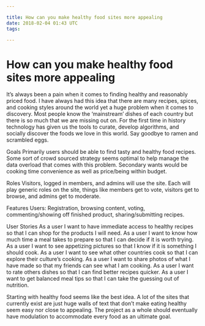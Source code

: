 ```yaml
---

title: How can you make healthy food sites more appealing
date: 2018-02-04 01:43 UTC
tags: 

---
```


# How can you make healthy food sites more appealing

It’s always been a pain when it comes to finding healthy and reasonably priced food. I have always had this idea that there are many recipes, spices, and cooking styles around the world yet a huge problem when it comes to discovery. Most people know the ‘mainstream’ dishes of each country but there is so much that we are missing out on. For the first time in history technology has given us the tools to curate, develop algorithms, and socially discover the foods we love in this world. Say goodbye to ramen and scrambled eggs.

Goals 
Primarily users should be able to find tasty and healthy food recipes. Some sort of crowd sourced strategy seems optimal to help manage the data overload that comes with this problem. Secondary wants would be cooking time convenience as well as price/being within budget.

Roles 
Visitors, logged in members, and admins will use the site. Each will play generic roles on the site, things like members get to vote, visitors get to browse, and admins get to moderate.

Features 
Users: Registration, browsing content, voting, commenting/showing off finished product, sharing/submitting recipes.

User Stories 
As a user I want to have immediate access to healthy recipes so that I can shop for the products I will need. 
As a user I want to know how much time a meal takes to prepare so that I can decide if it is worth trying. 
As a user I want to see appetizing pictures so that I know if it is something I should cook. 
As a user I want to see what other countries cook so that I can explore their culture’s cooking. 
As a user I want to share photos of what I have made so that my friends can see what I am cooking. 
As a user I want to rate others dishes so that I can find better recipes quicker. 
As a user I want to get balanced meal tips so that I can take the guessing out of nutrition.

Starting with healthy food seems like the best idea. A lot of the sites that currently exist are just huge walls of text that don’t make eating healthy seem easy nor close to appealing. The project as a whole should eventually have modulation to accommodate every food as an ultimate goal.
